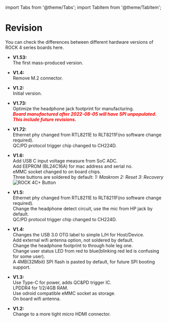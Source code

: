 ﻿---
sidebar_label: 'Hardware Revision'
sidebar_position: 20
---

import Tabs from '@theme/Tabs';
import TabItem from '@theme/TabItem';

# Revision

You can check the differences between different hardware versions of ROCK 4 series boards here.

<Tabs>
<TabItem value="ROCK_4SE" label="ROCK 4SE">

- **V1.53:**  
The first mass-produced version.

</TabItem>
<TabItem value="ROCK_4C_Plus" label="ROCK 4C+">

- **V1.4:**  
Remove M.2 connector.

- **V1.2:**  
Initial version.

</TabItem>
<TabItem value="ROCK_4AB_Plus" label="ROCK 4A/B+">

- **V1.73:**  
Optimize the headphone jack footprint for manufacturing.  
***<font color='red'>Board manufactured after 2022-08-05 will have SPI unpopulated. This include future revisions.</font>***

- **V1.72:**  
Ethernet phy changed from RTL8211E to RLT8211F(no software change required).  
QC/PD protocol trigger chip changed to CH224D.

- **V1.6:**  
Add USB C input voltage measure from SoC ADC.  
Add EEPROM (BL24C16A) for mac address and serial no.  
eMMC socket changed to on board chips.  
Three buttons are soldered by default: *1: Maskrom 2: Reset 3: Recovery*  
![ROCK 4C+ Button](/img/rock4/rock4b+-button.webp)

</TabItem>
<TabItem value="ROCK_4AB" label="ROCK 4A/B">

- **V1.5:**  
Ethernet phy changed from RTL8211E to RLT8211F(no software change required).  
Change the headphone detect circuit, use the mic from HP jack by default.  
QC/PD protocol trigger chip changed to CH224D.  

- **V1.4:**  
Changes the USB 3.0 OTG label to simple L/H for Host/Device.  
Add external wifi antenna option, not soldered by default.  
Change the headphone footprint to through hole leg one.  
Change user status LED from red to blue(blinking red led is confusing for some user).  
A 4MB(32Mbit) SPI flash is pasted by default, for future SPI booting support.

- **V1.3:**  
Use Type-C for power, adds QC&PD trigger IC.  
LPDDR4 for 1/2/4GB RAM.  
Use odroid compatible eMMC socket as storage.  
On board wifi antenna.

</TabItem>
<TabItem value="ROCK_4C" label="ROCK 4C">

- **V1.2:**  
Change to a more tight micro HDMI connector.

</TabItem>
</Tabs>
